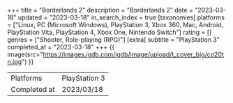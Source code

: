 +++
title = "Borderlands 2"
description = "Borderlands 2"
date = "2023-03-18"
updated = "2023-03-18"
in_search_index = true
[taxonomies]
platforms = ["Linux, PC (Microsoft Windows), PlayStation 3, Xbox 360, Mac, Android, PlayStation Vita, PlayStation 4, Xbox One, Nintendo Switch"]
rating = []
genres = ["Shooter, Role-playing (RPG)"]
[extra]
subtitle = "PlayStation 3"
completed_at = "2023-03-18"
+++
{{ image(src="https://images.igdb.com/igdb/image/upload/t_cover_big/co20tn.jpg") }}

|              |            |
| ------------ | ---------- |
| Platforms    | PlayStation 3 |
| Completed at | 2023/03/18 |

